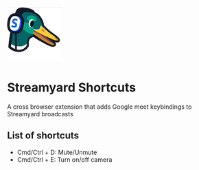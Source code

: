  <img src="/icon-128.png" />

# Streamyard Shortcuts

A cross browser extension that adds Google meet keybindings to Streamyard broadcasts

## List of shortcuts

- Cmd/Ctrl + D: Mute/Unmute
- Cmd/Ctrl + E: Turn on/off camera
